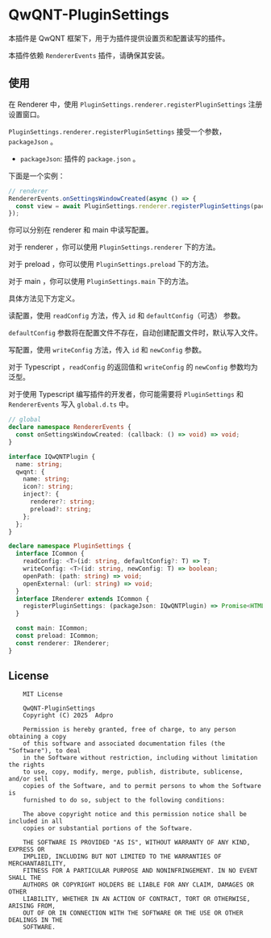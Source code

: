 # QwQNT-PluginSettings

本插件是 QwQNT 框架下，用于为插件提供设置页和配置读写的插件。

本插件依赖 `RendererEvents` 插件，请确保其安装。

## 使用

在 Renderer 中，使用 `PluginSettings.renderer.registerPluginSettings` 注册设置窗口。

`PluginSettings.renderer.registerPluginSettings` 接受一个参数，`packageJson` 。

- `packageJson`: 插件的 `package.json` 。

下面是一个实例：

```typescript
// renderer
RendererEvents.onSettingsWindowCreated(async () => {
  const view = await PluginSettings.renderer.registerPluginSettings(packageJson);
});
```

你可以分别在 renderer 和 main 中读写配置。

对于 renderer ，你可以使用 `PluginSettings.renderer` 下的方法。

对于 preload ，你可以使用 `PluginSettings.preload` 下的方法。

对于 main ，你可以使用 `PluginSettings.main` 下的方法。

具体方法见下方定义。

读配置，使用 `readConfig` 方法，传入 `id` 和 `defaultConfig`（可选） 参数。

`defaultConfig` 参数将在配置文件不存在，自动创建配置文件时，默认写入文件。

写配置，使用 `writeConfig` 方法，传入 `id` 和 `newConfig` 参数。

对于 Typescript ，`readConfig` 的返回值和 `writeConfig` 的 `newConfig` 参数均为泛型。

对于使用 Typescript 编写插件的开发者，你可能需要将 `PluginSettings` 和 `RendererEvents` 写入 `global.d.ts` 中。

```typescript
// global
declare namespace RendererEvents {
  const onSettingsWindowCreated: (callback: () => void) => void;
}

interface IQwQNTPlugin {
  name: string;
  qwqnt: {
    name: string;
    icon?: string;
    inject?: {
      renderer?: string;
      preload?: string;
    };
  };
}

declare namespace PluginSettings {
  interface ICommon {
    readConfig: <T>(id: string, defaultConfig?: T) => T;
    writeConfig: <T>(id: string, newConfig: T) => boolean;
    openPath: (path: string) => void;
    openExternal: (url: string) => void;
  }
  interface IRenderer extends ICommon {
    registerPluginSettings: (packageJson: IQwQNTPlugin) => Promise<HTMLDivElement>;
  }

  const main: ICommon;
  const preload: ICommon;
  const renderer: IRenderer;
}
```

## License
```
    MIT License

    QwQNT-PluginSettings
    Copyright (C) 2025  Adpro

    Permission is hereby granted, free of charge, to any person obtaining a copy
    of this software and associated documentation files (the "Software"), to deal
    in the Software without restriction, including without limitation the rights
    to use, copy, modify, merge, publish, distribute, sublicense, and/or sell
    copies of the Software, and to permit persons to whom the Software is
    furnished to do so, subject to the following conditions:

    The above copyright notice and this permission notice shall be included in all
    copies or substantial portions of the Software.

    THE SOFTWARE IS PROVIDED "AS IS", WITHOUT WARRANTY OF ANY KIND, EXPRESS OR
    IMPLIED, INCLUDING BUT NOT LIMITED TO THE WARRANTIES OF MERCHANTABILITY,
    FITNESS FOR A PARTICULAR PURPOSE AND NONINFRINGEMENT. IN NO EVENT SHALL THE
    AUTHORS OR COPYRIGHT HOLDERS BE LIABLE FOR ANY CLAIM, DAMAGES OR OTHER
    LIABILITY, WHETHER IN AN ACTION OF CONTRACT, TORT OR OTHERWISE, ARISING FROM,
    OUT OF OR IN CONNECTION WITH THE SOFTWARE OR THE USE OR OTHER DEALINGS IN THE
    SOFTWARE.
```